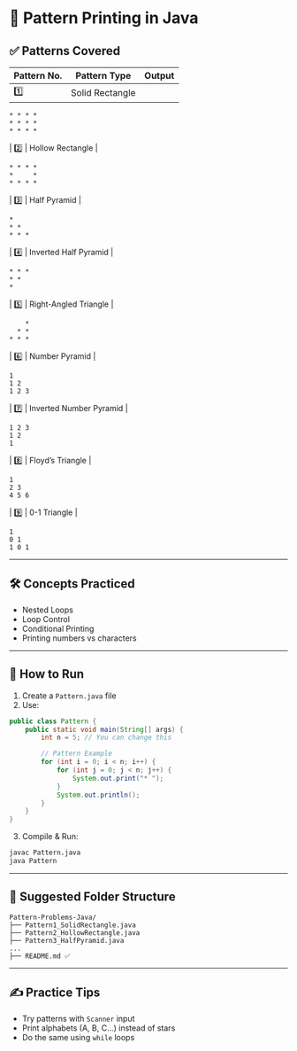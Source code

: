 
# 🧵 Pattern Printing in Java

## ✅ Patterns Covered

| Pattern No. | Pattern Type | Output |
|-------------|--------------|--------|
| 1️⃣ | Solid Rectangle |
```
* * * *
* * * *
* * * *
```  
| 2️⃣ | Hollow Rectangle |
```
* * * *
*     *
* * * *
```  
| 3️⃣ | Half Pyramid |
```
*
* *
* * *
```  
| 4️⃣ | Inverted Half Pyramid |
```
* * *
* *
*
```  
| 5️⃣ | Right-Angled Triangle |
```
    *
  * *
* * *
```  
| 6️⃣ | Number Pyramid |
```
1
1 2
1 2 3
```  
| 7️⃣ | Inverted Number Pyramid |
```
1 2 3
1 2
1
```  
| 8️⃣ | Floyd’s Triangle |
```
1
2 3
4 5 6
```  
| 9️⃣ | 0-1 Triangle |
```
1
0 1
1 0 1
```  

---

## 🛠 Concepts Practiced
- Nested Loops
- Loop Control
- Conditional Printing
- Printing numbers vs characters

---

## 🚀 How to Run
1. Create a `Pattern.java` file
2. Use:
```java
public class Pattern {
    public static void main(String[] args) {
        int n = 5; // You can change this

        // Pattern Example
        for (int i = 0; i < n; i++) {
            for (int j = 0; j < n; j++) {
                System.out.print("* ");
            }
            System.out.println();
        }
    }
}
```

3. Compile & Run:
```bash
javac Pattern.java
java Pattern
```

---

## 📁 Suggested Folder Structure
```
Pattern-Problems-Java/
├── Pattern1_SolidRectangle.java
├── Pattern2_HollowRectangle.java
├── Pattern3_HalfPyramid.java
...
├── README.md ✅
```

---

## ✍️ Practice Tips
- Try patterns with `Scanner` input
- Print alphabets (A, B, C...) instead of stars
- Do the same using `while` loops
